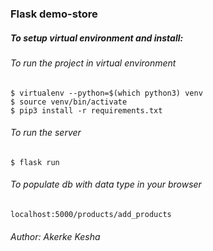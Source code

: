 ### Flask demo-store


##### To setup virtual environment and install:
###### To run the project in virtual environment

    $ virtualenv --python=$(which python3) venv
    $ source venv/bin/activate
    $ pip3 install -r requirements.txt
###### To run the server 
    $ flask run
###### To populate db with data type in your browser
    localhost:5000/products/add_products
    
###### Author: Akerke Kesha